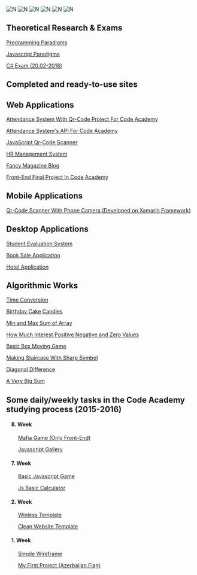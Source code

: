 ![N](https://drive.google.com/a/code.edu.az/uc?authuser=0&id=1B3vCSxstkjjb6U-1ZP2fNr5Vk5GdZ4nR&export=download)
![N](https://drive.google.com/a/code.edu.az/uc?authuser=0&id=1HxobGyOKtbtm2CXy9XRpEeE3MalUU-wk&export=download)
![N](https://drive.google.com/a/code.edu.az/uc?authuser=0&id=1IVNBcjjNhRgioBJKv6KqRxmx6_6rTCPm&export=download)
![N](https://drive.google.com/a/code.edu.az/uc?authuser=0&id=1c1scnWeixgYcKEFTQIGmfdbmAsxbVcaY&export=download)
![N](https://drive.google.com/a/code.edu.az/uc?authuser=0&id=1cjMz-ZLNO2lNLSqOUgCr5lEPnp1c1R29&export=download)
![N](https://drive.google.com/a/code.edu.az/uc?authuser=0&id=1xQo13BqhL_4OaV3CBqJCyTrBSvW-2Uwj&export=download)

## Theoretical Research & Exams
[Programming Paradigms](https://github.com/orkhankhf/ProgrammingParadigms "Programming Paradigms")

[Javascript Paradigms](https://github.com/orkhankhf/JavascriptParadigms "Javascript Paradigms")

[C# Exam (20.02-2018)](https://github.com/orkhankhf/C-sharp-Exam-Chapter-1-and-2 "C# Exam (20.02-2018)")

## Completed and ready-to-use sites

## Web Applications

[Attendance System With Qr-Code Project For Code Academy](https://github.com/orkhankhf/CodeAcademyAttendanceSystem "Attendance System Project For Code Academy")

[Attendance System's API For Code Academy](https://github.com/orkhankhf/CodeAcademyAttendanceSystemAPI "Attendance System's API For Code Academy")

[JavaScript Qr-Code Scanner](https://github.com/orkhankhf/JavaScript_Qr-Code_Scanner "JavaScript Qr-Code Scanner")

[HR Management System](https://github.com/orkhankhf/HR-Management-System "HR Management System")

[Fancy Magazine Blog](https://github.com/orkhankhf/Fancy_Magazine_18-02-2018 "Fancy Magazine Blog")

[Front-End Final Project In Code Academy](https://github.com/orkhankhf/FrontEndFinalProject "Front-End Final Project In Code Academy")

## Mobile Applications

[Qr-Code Scanner With Phone Camera (Developed on Xamarin Framework)](https://github.com/orkhankhf/Qr-Code_Scanner-With-Phone-Camera-on-Xamarin-Framework "Qr-Code Scanner With Phone Camera (Developed on Xamarin Framework)")

## Desktop Applications

[Student Evaluation System](https://github.com/orkhankhf/StudentEvaluationSystem "Student Evaluation System")

[Book Sale Application](https://github.com/orkhankhf/Book-Sale-App_06-01-2018 "Book Sale Application")

[Hotel Application](https://github.com/orkhankhf/HotelApp-11-01-2018- "Hotel Application")

## Algorithmic Works

[Time Conversion](https://github.com/orkhankhf/21-01-2018_Time-conversion "Time Conversion")

[Birthday Cake Candles](https://github.com/orkhankhf/21-01-2018_Birthday-cake-candles "Birthday Cake Candles")

[Min and Max Sum of Array](https://github.com/orkhankhf/21-01-2018_Mini-max-sum-of-array "Min and Max Sum of Array")

[How Much Interest Positive Negative and Zero Values](https://github.com/orkhankhf/17-01-2018_How-much-interest-positive-negative-and-zero-values "How Much Interest Positive Negative and Zero Values")

[Basic Box Moving Game](https://github.com/orkhankhf/17-01-2018_simple-C-Sharp-move-box-game "Basic Box Moving Game")

[Making Staircase With Sharp Symbol](https://github.com/orkhankhf/17-01-2018_Make-staircase-with-sharp-symbol "Making Staircase With Sharp Symbol")

[Diagonal Difference](https://github.com/orkhankhf/17-01-2018_Diagonal-Difference "Diagonal Difference")

[A Very Big Sum](https://github.com/orkhankhf/17-01-2018_A-Very-Big-Sum "A Very Big Sum")





## Some daily/weekly tasks in the Code Academy studying process (2015-2016)

#### &nbsp;&nbsp;&nbsp;&nbsp;8. Week
&nbsp;&nbsp;&nbsp;&nbsp;&nbsp;&nbsp;&nbsp;&nbsp;[Mafia Game (Only Front-End)](https://github.com/orkhankhf/Mafia-Game "Mafia Game (Only Front-End)")

&nbsp;&nbsp;&nbsp;&nbsp;&nbsp;&nbsp;&nbsp;&nbsp;[Javascript Gallery](https://github.com/orkhankhf/Javascript-Gallery "Javascript Gallery")

#### &nbsp;&nbsp;&nbsp;&nbsp;7. Week
&nbsp;&nbsp;&nbsp;&nbsp;&nbsp;&nbsp;&nbsp;&nbsp;[Basic Javascript Game](https://github.com/orkhankhf/Basic-Javascript-Game-2016 "Basic Javascript Game")

&nbsp;&nbsp;&nbsp;&nbsp;&nbsp;&nbsp;&nbsp;&nbsp;[Js Basic Calculator](https://github.com/orkhankhf/Js-Basic-Calculator-2015 "Js Basic Calculator")

#### &nbsp;&nbsp;&nbsp;&nbsp;2. Week
&nbsp;&nbsp;&nbsp;&nbsp;&nbsp;&nbsp;&nbsp;&nbsp;[Winless Template](https://github.com/orkhankhf/Winless-Template-2015 "Winless Template")

&nbsp;&nbsp;&nbsp;&nbsp;&nbsp;&nbsp;&nbsp;&nbsp;[Clean Website Template](https://github.com/orkhankhf/Clean-Website-Template-2015 "Clean Website Template")

#### &nbsp;&nbsp;&nbsp;&nbsp;1. Week
&nbsp;&nbsp;&nbsp;&nbsp;&nbsp;&nbsp;&nbsp;&nbsp;[Simple Wireframe](https://github.com/orkhankhf/Simple-Wireframe-2015 "Simple Wireframe")

&nbsp;&nbsp;&nbsp;&nbsp;&nbsp;&nbsp;&nbsp;&nbsp;[My First Project (Azerbaijan Flag)](https://github.com/orkhankhf/My-First-Project-Azerbaijan-Flag "My First Project (Azerbaijan Flag)")




